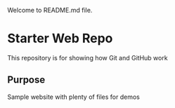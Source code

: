 Welcome to README.md file.

# Starter Web Repo

This repository is for showing how Git and GitHub work

## Purpose

Sample website with plenty of files for demos
